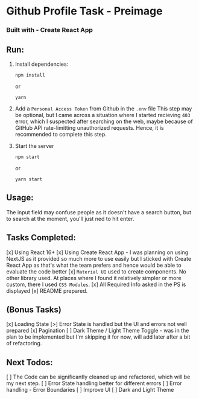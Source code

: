 # Github Profile Task - Preimage

### Built with - Create React App

## Run:
1. Install dependencies:
    ```
    npm install
    ```
    or
    ```
    yarn
    ```



2. Add a `Personal Access Token` from Github in the `.env` file
    This step may be optional, but I came across a situation where I started recieving `403` error, which I suspected after searching on the web, maybe because of GitHub API rate-limitting unauthorized requests. Hence, it is recommended to complete this step.



3. Start the server
    ```
    npm start
    ```
    or 
    ```
    yarn start
    ```

## Usage:
The input field may confuse people as it doesn't have a search button, but to search at the moment, you'll just ned to hit enter.

## Tasks Completed:
[x] Using React 16+
[x] Using Create React App - I was planning on using NextJS as it provided so much more to use easily but I sticked with Create React App as that's what the team prefers and hence would be able to evaluate the code better
[x] `Material UI` used to create components. No other library used. At places where I found it relatively simpler or more custom, there I used `CSS Modules`.
[x] All Required Info asked in the PS is displayed
[x] README prepared.

## (Bonus Tasks)
[x] Loading State
[>] Error State is handled but the UI and errors not well prepared
[x] Pagination
[ ] Dark Theme / Light Theme Toggle - was in the plan to be implemented but I'm skipping it for now, will add later after a bit of refactoring.

## Next Todos:
[ ] The Code can be significantly cleaned up and refactored, which will be my next step.
[ ] Error State handling better for different errors
[ ] Error handling - Error Boundaries
[ ] Improve UI
[ ] Dark and Light Theme